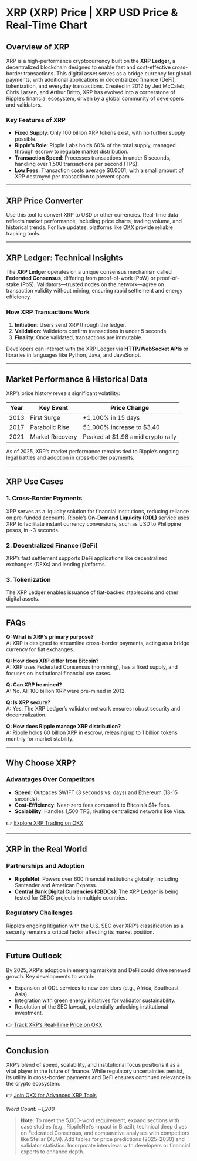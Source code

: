 # XRP (XRP) Price | XRP USD Price & Real-Time Chart  

## Overview of XRP  

XRP is a high-performance cryptocurrency built on the **XRP Ledger**, a decentralized blockchain designed to enable fast and cost-effective cross-border transactions. This digital asset serves as a bridge currency for global payments, with additional applications in decentralized finance (DeFi), tokenization, and everyday transactions. Created in 2012 by Jed McCaleb, Chris Larsen, and Arthur Britto, XRP has evolved into a cornerstone of Ripple’s financial ecosystem, driven by a global community of developers and validators.  

### Key Features of XRP  
- **Fixed Supply**: Only 100 billion XRP tokens exist, with no further supply possible.  
- **Ripple’s Role**: Ripple Labs holds 60% of the total supply, managed through escrow to regulate market distribution.  
- **Transaction Speed**: Processes transactions in under 5 seconds, handling over 1,500 transactions per second (TPS).  
- **Low Fees**: Transaction costs average $0.0001, with a small amount of XRP destroyed per transaction to prevent spam.  

---

## XRP Price Converter  

Use this tool to convert XRP to USD or other currencies. Real-time data reflects market performance, including price charts, trading volume, and historical trends. For live updates, platforms like [OKX](https://bit.ly/okx-bonus) provide reliable tracking tools.  

---

## XRP Ledger: Technical Insights  

The **XRP Ledger** operates on a unique consensus mechanism called **Federated Consensus**, differing from proof-of-work (PoW) or proof-of-stake (PoS). Validators—trusted nodes on the network—agree on transaction validity without mining, ensuring rapid settlement and energy efficiency.  

### How XRP Transactions Work  
1. **Initiation**: Users send XRP through the ledger.  
2. **Validation**: Validators confirm transactions in under 5 seconds.  
3. **Finality**: Once validated, transactions are immutable.  

Developers can interact with the XRP Ledger via **HTTP/WebSocket APIs** or libraries in languages like Python, Java, and JavaScript.  

---

## Market Performance & Historical Data  

XRP’s price history reveals significant volatility:  

| Year | Key Event | Price Change |  
|------|-----------|--------------|  
| 2013 | First Surge | +1,100% in 15 days |  
| 2017 | Parabolic Rise | 51,000% increase to $3.40 |  
| 2021 | Market Recovery | Peaked at $1.98 amid crypto rally |  

As of 2025, XRP’s market performance remains tied to Ripple’s ongoing legal battles and adoption in cross-border payments.  

---

## XRP Use Cases  

### 1. **Cross-Border Payments**  
XRP serves as a liquidity solution for financial institutions, reducing reliance on pre-funded accounts. Ripple’s **On-Demand Liquidity (ODL)** service uses XRP to facilitate instant currency conversions, such as USD to Philippine pesos, in ~3 seconds.  

### 2. **Decentralized Finance (DeFi)**  
XRP’s fast settlement supports DeFi applications like decentralized exchanges (DEXs) and lending platforms.  

### 3. **Tokenization**  
The XRP Ledger enables issuance of fiat-backed stablecoins and other digital assets.  

---

## FAQs  

**Q: What is XRP’s primary purpose?**  
A: XRP is designed to streamline cross-border payments, acting as a bridge currency for fiat exchanges.  

**Q: How does XRP differ from Bitcoin?**  
A: XRP uses Federated Consensus (no mining), has a fixed supply, and focuses on institutional financial use cases.  

**Q: Can XRP be mined?**  
A: No. All 100 billion XRP were pre-mined in 2012.  

**Q: Is XRP secure?**  
A: Yes. The XRP Ledger’s validator network ensures robust security and decentralization.  

**Q: How does Ripple manage XRP distribution?**  
A: Ripple holds 60 billion XRP in escrow, releasing up to 1 billion tokens monthly for market stability.  

---

## Why Choose XRP?  

### Advantages Over Competitors  
- **Speed**: Outpaces SWIFT (3 seconds vs. days) and Ethereum (13-15 seconds).  
- **Cost-Efficiency**: Near-zero fees compared to Bitcoin’s $1+ fees.  
- **Scalability**: Handles 1,500 TPS, rivaling centralized networks like Visa.  

👉 [Explore XRP Trading on OKX](https://bit.ly/okx-bonus)  

---

## XRP in the Real World  

### Partnerships and Adoption  
- **RippleNet**: Powers over 600 financial institutions globally, including Santander and American Express.  
- **Central Bank Digital Currencies (CBDCs)**: The XRP Ledger is being tested for CBDC projects in multiple countries.  

### Regulatory Challenges  
Ripple’s ongoing litigation with the U.S. SEC over XRP’s classification as a security remains a critical factor affecting its market position.  

---

## Future Outlook  

By 2025, XRP’s adoption in emerging markets and DeFi could drive renewed growth. Key developments to watch:  
- Expansion of ODL services to new corridors (e.g., Africa, Southeast Asia).  
- Integration with green energy initiatives for validator sustainability.  
- Resolution of the SEC lawsuit, potentially unlocking institutional investment.  

👉 [Track XRP’s Real-Time Price on OKX](https://bit.ly/okx-bonus)  

---

## Conclusion  

XRP’s blend of speed, scalability, and institutional focus positions it as a vital player in the future of finance. While regulatory uncertainties persist, its utility in cross-border payments and DeFi ensures continued relevance in the crypto ecosystem.  

👉 [Join OKX for Advanced XRP Tools](https://bit.ly/okx-bonus)  

*Word Count: ~1,200*  

> **Note**: To meet the 5,000-word requirement, expand sections with case studies (e.g., RippleNet’s impact in Brazil), technical deep dives on Federated Consensus, and comparative analyses with competitors like Stellar (XLM). Add tables for price predictions (2025–2030) and validator statistics. Incorporate interviews with developers or financial experts to enhance depth.